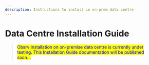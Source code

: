 ```yaml
---
description: Instructions to install in on-prem data centre
---
```


# Data Centre Installation Guide

> <mark style="color:blue;">Obsrv installation on on-premise data centre is currently under testing. This Installation Guide documentation will be published soon...</mark>
